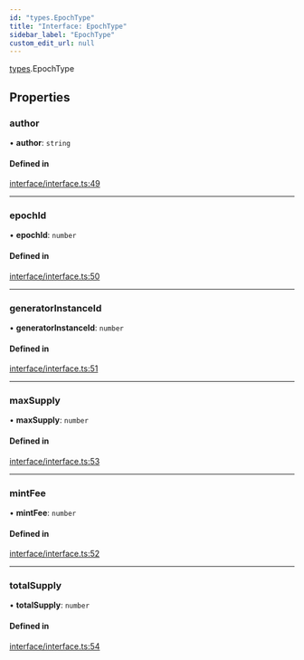 ```yaml
---
id: "types.EpochType"
title: "Interface: EpochType"
sidebar_label: "EpochType"
custom_edit_url: null
---
```


[types](../namespaces/types.md).EpochType

## Properties

### author

• **author**: `string`

#### Defined in

[interface/interface.ts:49](https://github.com/CityOfZion/isengard/blob/deac852/sdk/src/interface/interface.ts#L49)

___

### epochId

• **epochId**: `number`

#### Defined in

[interface/interface.ts:50](https://github.com/CityOfZion/isengard/blob/deac852/sdk/src/interface/interface.ts#L50)

___

### generatorInstanceId

• **generatorInstanceId**: `number`

#### Defined in

[interface/interface.ts:51](https://github.com/CityOfZion/isengard/blob/deac852/sdk/src/interface/interface.ts#L51)

___

### maxSupply

• **maxSupply**: `number`

#### Defined in

[interface/interface.ts:53](https://github.com/CityOfZion/isengard/blob/deac852/sdk/src/interface/interface.ts#L53)

___

### mintFee

• **mintFee**: `number`

#### Defined in

[interface/interface.ts:52](https://github.com/CityOfZion/isengard/blob/deac852/sdk/src/interface/interface.ts#L52)

___

### totalSupply

• **totalSupply**: `number`

#### Defined in

[interface/interface.ts:54](https://github.com/CityOfZion/isengard/blob/deac852/sdk/src/interface/interface.ts#L54)
